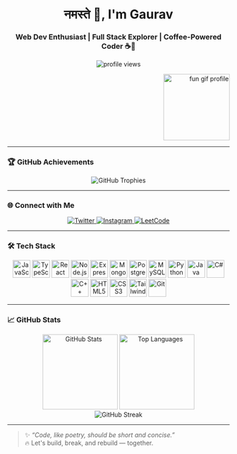 <h1 align="center">नमस्ते 🙏, I'm Gaurav</h1>
<h3 align="center">Web Dev Enthusiast | Full Stack Explorer | Coffee-Powered Coder ☕🚀</h3>

<p align="center">
  <img src="https://komarev.com/ghpvc/?username=2405gaurav&label=Profile%20views&color=0e75b6&style=flat" alt="profile views" />
</p>

<!-- Fun GIF in the top-right -->
<p align="right">
  <img src="https://cdn.dribbble.com/users/1162077/screenshots/3848914/programmer.gif" width="150" height="150" alt="fun gif profile" />
</p>

---

### 🏆 GitHub Achievements

<div align="center">
  <img src="https://github-profile-trophy.vercel.app/?username=2405gaurav&theme=dracula&no-frame=true&title=Stars,Commits,Followers,PullRequest,Repositories" alt="GitHub Trophies" />
</div>

---

### 🌐 Connect with Me

<p align="center">
  <a href="https://twitter.com/gauravt55684844" target="_blank">
    <img src="https://img.shields.io/twitter/follow/gauravt55684844?logo=twitter&style=for-the-badge" alt="Twitter" />
  </a>
  <a href="https://instagram.com/gauravthakur83550" target="_blank">
    <img src="https://img.shields.io/static/v1?message=Instagram&logo=instagram&label=&color=E4405F&logoColor=white&style=for-the-badge" alt="Instagram" />
  </a>
  <a href="https://www.leetcode.com/eren__01" target="_blank">
    <img src="https://img.shields.io/static/v1?message=LeetCode&logo=leetcode&label=&color=FFA116&logoColor=white&style=for-the-badge" alt="LeetCode" />
  </a>
</p>

---

### 🛠️ Tech Stack

<p align="center">
  <img src="https://cdn.jsdelivr.net/gh/devicons/devicon/icons/javascript/javascript-original.svg" height="40" alt="JavaScript" />
  <img src="https://cdn.jsdelivr.net/gh/devicons/devicon/icons/typescript/typescript-original.svg" height="40" alt="TypeScript" />
  <img src="https://cdn.jsdelivr.net/gh/devicons/devicon/icons/react/react-original.svg" height="40" alt="React" />
  <img src="https://cdn.jsdelivr.net/gh/devicons/devicon/icons/nodejs/nodejs-original-wordmark.svg" height="40" alt="Node.js" />
  <img src="https://cdn.jsdelivr.net/gh/devicons/devicon/icons/express/express-original-wordmark.svg" height="40" alt="Express" />
  <img src="https://cdn.jsdelivr.net/gh/devicons/devicon/icons/mongodb/mongodb-original-wordmark.svg" height="40" alt="MongoDB" />
  <img src="https://cdn.jsdelivr.net/gh/devicons/devicon/icons/postgresql/postgresql-original-wordmark.svg" height="40" alt="PostgreSQL" />
  <img src="https://cdn.jsdelivr.net/gh/devicons/devicon/icons/mysql/mysql-original-wordmark.svg" height="40" alt="MySQL" />
  <img src="https://cdn.jsdelivr.net/gh/devicons/devicon/icons/python/python-original.svg" height="40" alt="Python" />
  <img src="https://cdn.jsdelivr.net/gh/devicons/devicon/icons/java/java-original.svg" height="40" alt="Java" />
  <img src="https://cdn.jsdelivr.net/gh/devicons/devicon/icons/csharp/csharp-original.svg" height="40" alt="C#" />
  <img src="https://cdn.jsdelivr.net/gh/devicons/devicon/icons/cplusplus/cplusplus-original.svg" height="40" alt="C++" />
  <img src="https://cdn.jsdelivr.net/gh/devicons/devicon/icons/html5/html5-original.svg" height="40" alt="HTML5" />
  <img src="https://cdn.jsdelivr.net/gh/devicons/devicon/icons/css3/css3-original.svg" height="40" alt="CSS3" />
  <img src="https://www.vectorlogo.zone/logos/tailwindcss/tailwindcss-icon.svg" height="40" alt="Tailwind CSS" />
  <img src="https://www.vectorlogo.zone/logos/git-scm/git-scm-icon.svg" height="40" alt="Git" />
</p>

---

### 📈 GitHub Stats

<div align="center">
  <img src="https://github-readme-stats.vercel.app/api?username=2405gaurav&show_icons=true&count_private=true&theme=dracula" height="170" alt="GitHub Stats" />
  <img src="https://github-readme-stats.vercel.app/api/top-langs/?username=2405gaurav&layout=compact&langs_count=8&theme=dracula" height="170" alt="Top Languages" />
</div>

<div align="center">
  <img src="https://github-readme-streak-stats.herokuapp.com/?user=2405gaurav&theme=dracula" alt="GitHub Streak" />
</div>

---

> ✨ *“Code, like poetry, should be short and concise.”*  
> 🔥 Let's build, break, and rebuild — together.
